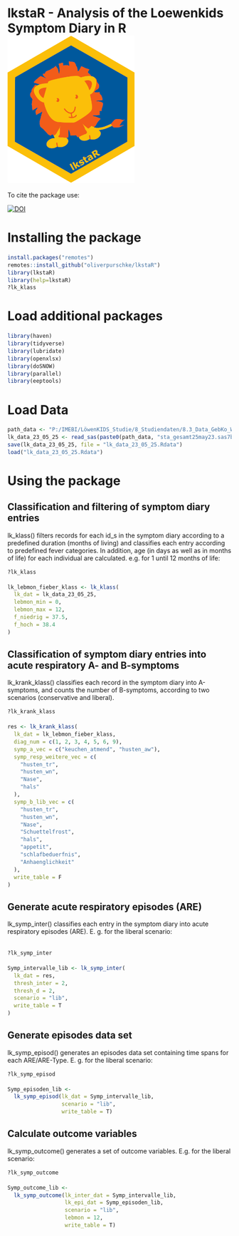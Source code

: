 # lkstaR - Analysis of the Loewenkids Symptom Diary in R <img src='https://github.com/oliverpurschke/lkstaR/blob/main/lkstaR_small.png' align="center" height="330"/>

To cite the package use:

[![DOI](https://zenodo.org/badge/DOI/10.5281/zenodo.4915826.svg)](https://doi.org/10.5281/zenodo.4915826)

Installing the package
================

``` r
install.packages("remotes")
remotes::install_github("oliverpurschke/lkstaR")
library(lkstaR)
library(help=lkstaR)
?lk_klass
```

Load additional packages
================

``` r
library(haven)
library(tidyverse)
library(lubridate)
library(openxlsx)
library(doSNOW)
library(parallel)
library(eeptools)
```

Load Data
================

``` r
path_data <- "P:/IMEBI/LöwenKIDS_Studie/8_Studiendaten/8.3_Data_GebKo_Work/8.3.2_Symptomtagebuch/SAS_Datensatz_permanent/"
lk_data_23_05_25 <- read_sas(paste0(path_data, "sta_gesamt25may23.sas7bdat"))
save(lk_data_23_05_25, file = "lk_data_23_05_25.Rdata")
load("lk_data_23_05_25.Rdata")
```

Using the package
================
Classification and filtering of symptom diary entries
------------------
lk_klass() filters records for each id_s in the symptom diary according to a predefined duration (months of living) and classifies each entry according to predefined fever categories. In addition, age (in days as well as in months of life) for each individual are calculated.
e.g. for 1 until 12 months of life:


``` r
?lk_klass

lk_lebmon_fieber_klass <- lk_klass(
  lk_dat = lk_data_23_05_25,
  lebmon_min = 0,
  lebmon_max = 12,
  f_niedrig = 37.5,
  f_hoch = 38.4
)
```

Classification of symptom diary entries into acute respiratory A- and B-symptoms
------------------
lk_krank_klass() classifies each record in the symptom diary into A-symptoms, and counts the number of B-symptoms, according to two scenarios (conservative and liberal).

``` r
?lk_krank_klass

res <- lk_krank_klass(
  lk_dat = lk_lebmon_fieber_klass,
  diag_num = c(1, 2, 3, 4, 5, 6, 9),
  symp_a_vec = c("keuchen_atmend", "husten_aw"),
  symp_resp_weitere_vec = c(
    "husten_tr",
    "husten_wn",
    "Nase",
    "hals"
  ), 
  symp_b_lib_vec = c(
    "husten_tr",
    "husten_wn",
    "Nase",
    "Schuettelfrost",
    "hals",
    "appetit",
    "schlafbeduerfnis",
    "Anhaenglichkeit"
  ),
  write_table = F
)
```

Generate acute respiratory episodes (ARE)
------------------
lk_symp_inter() classifies each entry in the symptom diary into acute respiratory episodes (ARE). E. g. for the liberal scenario:

``` r

?lk_symp_inter

Symp_intervalle_lib <- lk_symp_inter(
  lk_dat = res,
  thresh_inter = 2,
  thresh_d = 2,
  scenario = "lib",
  write_table = T
)

```

Generate episodes data set
------------------
lk_symp_episod() generates an episodes data set containing time spans for each ARE/ARE-Type. E. g. for the liberal scenario:

``` r
?lk_symp_episod

Symp_episoden_lib <-
  lk_symp_episod(lk_dat = Symp_intervalle_lib,
                 scenario = "lib",
                 write_table = T)
```


Calculate outcome variables
------------------
lk_symp_outcome() generates a set of outcome variables. E.g. for the liberal scenario:

``` r
?lk_symp_outcome

Symp_outcome_lib <-
  lk_symp_outcome(lk_inter_dat = Symp_intervalle_lib,
                  lk_epi_dat = Symp_episoden_lib,
                  scenario = "lib",
                  lebmon = 12,
                  write_table = T)
```
